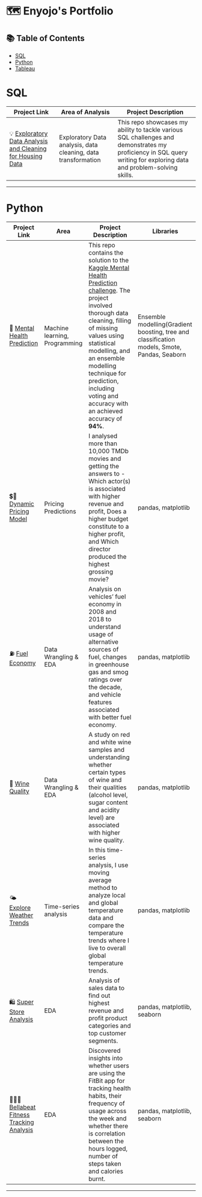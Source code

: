 # 🗺 Enyojo's Portfolio

## 📚 Table of Contents
- [SQL](#sql)
- [Python](#python)
- [Tableau](#tableau)

# SQL

| Project Link | Area of Analysis | Project Description | 
|---|---|---|
| 💡 [Exploratory Data Analysis and Cleaning for Housing Data](https://github.com/enyo-ojo/SQL-ETL-) | Exploratory Data analysis, data cleaning, data transformation | This repo showcases my ability to tackle various SQL challenges and demonstrates my proficiency in SQL query writing for exploring data and problem-solving skills. | 

***
# Python

| Project Link | Area | Project Description | Libraries |    
|---|---|---|---|
| 💊 [Mental Health Prediction](https://github.com/enyo-ojo/MachineLearning-EnsembleModel-forDepressionPrediction) | Machine learning, Programming | This repo contains the solution to the [Kaggle Mental Health Prediction challenge](https://www.kaggle.com/competitions/playground-series-s4e11). The project involved thorough data cleaning, filling of missing values using statistical modelling, and an ensemble modelling technique for prediction, including voting and accuracy with an achieved accuracy of **94%**. | Ensemble modelling(Gradient boosting, tree and classification models, Smote, Pandas, Seaborn | 
| 💲💱 [Dynamic Pricing Model](https://github.com/enyo-ojo/Random_Forest-Dynamic-Pricing-Model) |  Pricing Predictions | I analysed more than 10,000 TMDb movies and getting the answers to - Which actor(s) is associated with higher revenue and profit, Does a higher budget constitute to a higher profit, and Which director produced the highest grossing movie? | pandas, matplotlib |   
| ⛽️ [Fuel Economy](https://github.com/katiehuangx/Udacity-Data-Analyst-Nanodegree/blob/main/Case%20Study%202%20-%20Fuel%20Economy.ipynb) | Data Wrangling & EDA | Analysis on vehicles’ fuel economy in 2008 and 2018 to understand usage of alternative sources of fuel, changes in greenhouse gas and smog ratings over the decade, and vehicle features associated with better fuel economy. |  pandas, matplotlib |   
| 🍷 [Wine Quality](https://github.com/katiehuangx/Udacity-Data-Analyst-Nanodegree/blob/main/Case%20Study%201%20-%20Analysing%20Wine%20Quality.ipynb) | Data Wrangling & EDA | A study on red and white wine samples and understanding whether certain types of wine and their qualities (alcohol level, sugar content and acidity level) are associated with higher wine quality. | pandas, matplotlib |   
| 🌤 [Explore Weather Trends](https://github.com/katiehuangx/Udacity-Data-Analyst-Nanodegree/blob/main/Project%201%20-%20Explore%20Weather%20Trends.ipynb) | Time-series analysis | In this time-series analysis, I use moving average method to analyze local and global temperature data and compare the temperature trends where I live to overall global temperature trends. | pandas, matplotlib |
| 🛍 [Super Store Analysis](https://github.com/katiehuangx/Super-Store-Analysis/blob/main/Super_Store_Analysis.ipynb) | EDA | Analysis of sales data to find out highest revenue and profit product categories and top customer segments. | pandas, matplotlib, seaborn |
| 🏃🏻‍♀️ [Bellabeat Fitness Tracking Analysis](https://github.com/katiehuangx/Google-Data-Analytics-Capstone/blob/main/bellabeat-data-analysis.ipynb) | EDA | Discovered insights into whether users are using the FitBit app for tracking health habits, their frequency of usage across the week and whether there is correlation between the hours logged, number of steps taken and calories burnt. | pandas, matplotlib, seaborn |

***
